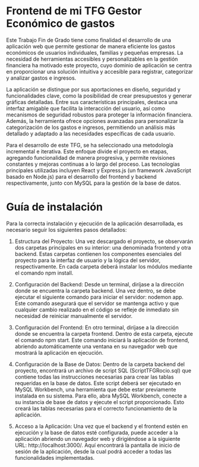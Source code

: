 # Frontend de mi TFG Gestor Económico de gastos

Este Trabajo Fin de Grado tiene como finalidad el desarrollo de una aplicación web 
que permite gestionar de manera eficiente los gastos económicos de usuarios individuales, 
familias y pequeñas empresas. La necesidad de herramientas accesibles y personalizables 
en la gestión financiera ha motivado este proyecto, cuyo dominio de aplicación se centra 
en proporcionar una solución intuitiva y accesible para registrar, categorizar y analizar 
gastos e ingresos. 

La aplicación se distingue por sus aportaciones en diseño, seguridad y 
funcionalidades clave, como la posibilidad de crear presupuestos y generar gráficas 
detalladas. Entre sus características principales, destaca una interfaz amigable que facilita 
la interacción del usuario, así como mecanismos de seguridad robustos para proteger la 
información financiera. Además, la herramienta ofrece opciones avanzadas para 
personalizar la categorización de los gastos e ingresos, permitiendo un análisis más 
detallado y adaptado a las necesidades específicas de cada usuario. 

Para el desarrollo de este TFG, se ha seleccionado una metodología incremental e 
iterativa. Este enfoque divide el proyecto en etapas, agregando funcionalidad de manera 
progresiva, y permite revisiones constantes y mejoras continuas a lo largo del proceso. Las 
tecnologías principales utilizadas incluyen React y Express.js (un framework JavaScript 
basado en Node.js) para el desarrollo del frontend y backend respectivamente, junto con 
MySQL para la gestión de la base de datos. 

# Guía de instalación 
Para la correcta instalación y ejecución de la aplicación desarrollada, es 
necesario seguir los siguientes pasos detallados: 
1. Estructura del Proyecto: Una vez descargado el proyecto, se observarán 
dos carpetas principales en su interior: una denominada frontend y otra 
backend. Estas carpetas contienen los componentes esenciales del 
proyecto para la interfaz de usuario y la lógica del servidor, 
respectivamente. En cada carpeta deberá instalar los módulos mediante 
el comando npm install.

2. Configuración del Backend: Desde un terminal, diríjase a la dirección 
donde se encuentra la carpeta backend. Una vez dentro, se debe ejecutar 
el siguiente comando para iniciar el servidor: nodemon app. Este 
comando asegurará que el servidor se mantenga activo y que cualquier 
cambio realizado en el código se refleje de inmediato sin necesidad de 
reiniciar manualmente el servidor.

3. Configuración del Frontend: En otro terminal, diríjase a la dirección 
donde se encuentra la carpeta frontend. Dentro de esta carpeta, ejecute 
el comando npm start. Este comando iniciará la aplicación de frontend, 
abriendo automáticamente una ventana en su navegador web que 
mostrará la aplicación en ejecución.

4. Configuración de la Base de Datos: Dentro de la carpeta backend del 
proyecto, encontrará un archivo de script SQL (ScriptTFGRocio.sql) que 
contiene todas las instrucciones necesarias para crear las tablas 
requeridas en la base de datos. Este script deberá ser ejecutado en 
MySQL Workbench, una herramienta que debe estar previamente 
instalada en su sistema. Para ello, abra MySQL Workbench, conecte a su 
instancia de base de datos y ejecute el script proporcionado. Esto creará 
las tablas necesarias para el correcto funcionamiento de la aplicación.

5. Acceso a la Aplicación: Una vez que el backend y el frontend estén en 
ejecución y la base de datos esté configurada, puede acceder a la 
aplicación abriendo un navegador web y dirigiéndose a la siguiente URL: 
http://localhost:3000/. Aquí encontrará la pantalla de inicio de sesión de 
la aplicación, desde la cual podrá acceder a todas las funcionalidades 
implementadas.
